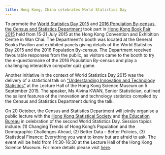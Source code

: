 ```yaml
---
title: Hong Kong, China celebrates World Statistics Day
---
```

To promote the <a href ="http://www.censtatd.gov.hk/statistical_literacy/wsd2015/index.jsp" target="_blank">World Statistics Day 2015</a> and <a href="http://www.censtatd.gov.hk/" target="_blank">2016 Population By-census, the Census and Statistics Department</a> took part in <a href="http://www.censtatd.gov.hk/pastprojects/bf2015/index.jsp" target="_blank">Hong Kong Book Fair 2015</a> held from 15-21 July 2015 at the Hong Kong Convention and Exhibition Centre in Wan Chai. The Department's booth was located at the General Books Pavilion and exhibited panels giving details of the World Statistics Day 2015 and the 2016 Population By-census. The Department received favourable responses from the public, as visitors came to the booth to try the e-questionnaire of the 2016 Population By-census and play a challenging interactive computer quiz game.

Another initiative in the context of World Statistics Day 2015 was the delivery of a statistical talk on <a href="http://www.censtatd.gov.hk/statistical_literacy/wsd2015/uits/index.jsp" target="_blank">“Understanding Innovation and Technology Statistics”</a> at the Lecture Hall of the Hong Kong Science Museum on 5 September 2015. The speaker, Ms Alvina KWAN, Senior Statistician, outlined the salient features of the innovation and technology statistics compiled by the Census and Statistics Department during the talk. 

On 20 October, the Census and Statistics Department will jointly organise a public lecture with the <a href="http://www.hkss.org.hk/" target="_blank">Hong Kong Statistical Society</a> and <a href="http://www.edb.gov.hk/en/" target="_blank">the Education Bureau</a> in celebration of the second World Statistics Day. Session topics include: (1) Changing Trends of Hong Kong’s Population and the Demographic Challenges Ahead, (2) Better Data – Better Policies, (3) Statistical Finance: Everything you want to know but are afraid to ask. The event will be held from 14:30-16:30 at the Lecture Hall of the Hong Kong Science Museum. For more details please visit <a href="http://www.censtatd.gov.hk/statistical_literacy/wsd2015/public_lecture/index.jsp" target="_blank">here</a>.
